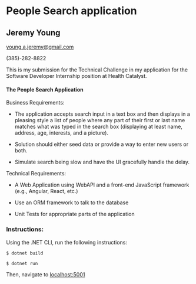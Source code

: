 # People Search application

## Jeremy Young

young.a.jeremy@gmail.com

(385)-282-8822

This is my submission for the Technical Challenge in my application for the
Software Developer Internship position at Health Catalyst.

#### The People Search Application
Business Requirements:

* The application accepts search input in a text box and then displays in a pleasing style a list of people where any part of their first or last name matches what was typed in the search box (displaying at least name, address, age, interests, and a picture).   

* Solution should either seed data or provide a way to enter new users or both.  

* Simulate search being slow and have the UI gracefully handle the delay.

Technical Requirements:

* A Web Application using WebAPI and a front-end JavaScript framework (e.g., Angular, React, etc.)   

* Use an ORM framework to talk to the database  

* Unit Tests for appropriate parts of the application   

### Instructions:

Using the .NET CLI, run the following instructions:

```$ dotnet build```

```$ dotnet run```

Then, navigate to [localhost:5001](https://localhost:5001/)
